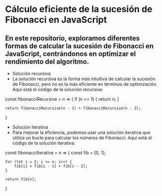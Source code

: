 # Cálculo eficiente de la sucesión de Fibonacci en JavaScript
## En este repositorio, exploramos diferentes formas de calcular la sucesión de Fibonacci en JavaScript, centrándonos en optimizar el rendimiento del algoritmo.

* Solución recursiva
* La solución recursiva es la forma más intuitiva de calcular la sucesión de Fibonacci, pero no es la más eficiente en términos de optimización. Aquí está el código de la solución recursiva:

const fibonacciRecursive = n => {
    if (n <= 1) {
        return n;
    }

    return fibonacciRecursive(n - 1) + fibonacciRecursive(n - 2);
}
* Solución iterativa
* Para mejorar la eficiencia, podemos usar una solución iterativa que utiliza un bucle para calcular los números de Fibonacci. Aquí está el código de la solución iterativa:

const fibonacciIterative = n => {
    const fib = [0, 1];

    for (let i = 2; i <= n; i++) {
        fib[i] = fib[i - 1] + fib[i - 2];
    }

    return fib[n];
}
